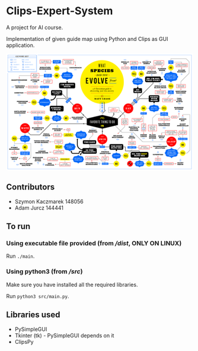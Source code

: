 # Clips-Expert-System
A project for AI course.

Implementation of given guide map using Python and Clips as GUI application.

![Guide map](What-Species-Did-You-Evolve-From.png "What spiecies did you evolve from")

## Contributors
* Szymon Kaczmarek 148056
* Adam Jurcz 144441

## To run

### Using executable file provided (from */dist*, ONLY ON LINUX)
Run `./main`.

### Using python3 (from */src*)
Make sure you have installed all the required libraries.

Run `python3 src/main.py`.

## Libraries used
- PySimpleGUI
- Tkinter (tk) - PySimpleGUI depends on it
- ClipsPy
